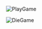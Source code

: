 ![PlayGame](https://res.cloudinary.com/dh9z8mk2j/image/upload/v1696515209/Other/playGame_fwqywq.png)

![DieGame](https://res.cloudinary.com/dh9z8mk2j/image/upload/v1696515236/Other/dieGame_rhcrn1.png)